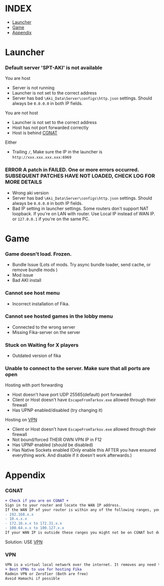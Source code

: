 # INDEX
- [Launcher](#launcher)
- [Game](#game)
- [Appendix](#appendix)

# Launcher

### Default server 'SPT-AKI' is not available
You are host
- Server is not running
- Launcher is not set to the correct address
- Server has bad ``\Aki_Data\Server\configs\http.json`` settings. Should always be ``0.0.0.0`` in both IP fields. 

You are not host
- Launcher is not set to the correct address
- Host has not port forwarded correctly
- Host is behind [CGNAT](#CGNAT)

Either
- Trailing ``/``, Make sure the IP in the launcher is ``http://xxx.xxx.xxx.xxx:6969``

### ERROR A patch in <plugin> FAILED. One or more errors occurred. SUBSEQUENT PATCHES HAVE NOT LOADED, CHECK LOG FOR MORE DETAILS
- Wrong aki version
- Server has bad ``\Aki_Data\Server\configs\http.json`` settings. Should always be ``0.0.0.0`` in both IP fields. 
- Bad IP setting in launcher settings. Some routers don't support NAT loopback. If you're on LAN with router. Use Local IP instead of WAN IP. or ``127.0.0.1`` if you're on the same PC.

# Game

### Game doesn't load. Frozen. 
- Bundle Issue (Lots of mods. Try async bundle loader, send cache, or remove bundle mods )
- Mod issue
- Bad AKI install

### Cannot see host menu
- Incorrect installation of Fika. 

### Cannot see hosted games in the lobby menu
- Connected to the wrong server
- Missing Fika-server on the server

### Stuck on Waiting for X players
- Outdated version of fika

### Unable to connect to the server. Make sure that all ports are open
Hosting with port forwarding
- Host doesn't have port UDP 25565(default) port forwarded
- Client or Host doesn't have ``EscapeFromTarkov.exe`` allowed through their firewall
- Has UPNP enabled/disabled (try changing it)


Hosting on [VPN](#vpn)
- Client or Host doesn't have ``EscapeFromTarkov.exe`` allowed through their firewall
- Not bound/forced THEIR OWN VPN IP in F12
- Has UPNP enabled (should be disabled)
- Has Native Sockets enabled (Only enable this AFTER you have ensured everything work. And disable if it doesn't work afterwards.)

# Appendix

### CGNAT
```diff
+ Check if you are on CGNAT +
Sign in to your router and locate the WAN IP address.
If the WAN IP of your router is within any of the following ranges, you are on CGNAT:
- 192.168.x.x
- 10.x.x.x
- 172.16.x.x to 172.31.x.x
- 100.64.x.x to 100.127.x.x
If your WAN IP is outside these ranges you might not be on CGNAT but do verify if the WAN IP in your router matches the IP shown on https://ipv4.icanhazip.com. If the IPs do not match, you are on CGNAT. Port forwarding may not be possible without acquiring a static IP from your ISP.
```

Solution: USE [VPN](#vpn)

### VPN
```diff
VPN is a virtual local network over the internet. It removes any need to port forward on routers, and is in some cases the only viable option if port forwarding isn't possible. Or you're behind a CGNAT
+ Best VPNs to use for hosting Fika
Radmin VPN or ZeroTier (Both are free)
Avoid Hamachi if possible
```